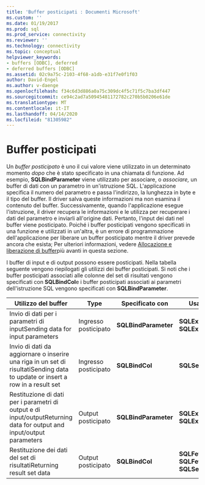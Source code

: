 ```yaml
---
title: 'Buffer posticipati : Documenti Microsoft'
ms.custom: ''
ms.date: 01/19/2017
ms.prod: sql
ms.prod_service: connectivity
ms.reviewer: ''
ms.technology: connectivity
ms.topic: conceptual
helpviewer_keywords:
- buffers [ODBC], deferred
- deferred buffers [ODBC]
ms.assetid: 02c9a75c-2103-4f68-a1db-e31f7e0f1f03
author: David-Engel
ms.author: v-daenge
ms.openlocfilehash: f34c6d3d886a0a75c309dc4f5c71f5c7ba3df447
ms.sourcegitcommit: ce94c2ad7a50945481172782c270b5b0206e61de
ms.translationtype: MT
ms.contentlocale: it-IT
ms.lasthandoff: 04/14/2020
ms.locfileid: "81305982"
---
```

# <a name="deferred-buffers"></a>Buffer posticipati
Un *buffer posticipato* è uno il cui valore viene utilizzato in un determinato momento *dopo* che è stato specificato in una chiamata di funzione. Ad esempio, **SQLBindParameter** viene utilizzato per associare, o *associare,* un buffer di dati con un parametro in un'istruzione SQL. L'applicazione specifica il numero del parametro e passa l'indirizzo, la lunghezza in byte e il tipo del buffer. Il driver salva queste informazioni ma non esamina il contenuto del buffer. Successivamente, quando l'applicazione esegue l'istruzione, il driver recupera le informazioni e le utilizza per recuperare i dati del parametro e inviarli all'origine dati. Pertanto, l'input dei dati nel buffer viene posticipato. Poiché i buffer posticipati vengono specificati in una funzione e utilizzati in un'altra, è un errore di programmazione dell'applicazione per liberare un buffer posticipato mentre il driver prevede ancora che esista; Per ulteriori informazioni, vedere [Allocazione e liberazione di buffer](../../../odbc/reference/develop-app/allocating-and-freeing-buffers.md)più avanti in questa sezione.  
  
 I buffer di input e di output possono essere posticipati. Nella tabella seguente vengono riepilogati gli utilizzi dei buffer posticipati. Si noti che i buffer posticipati associati alle colonne del set di risultati vengono specificati con **SQLBindCol**e i buffer posticipati associati ai parametri dell'istruzione SQL vengono specificati con **SQLBindParameter**.  
  
|Utilizzo del buffer|Type|Specificato con|Usato da|  
|----------------|----------|--------------------|-------------|  
|Invio di dati per i parametri di inputSending data for input parameters|Ingresso posticipato|**SQLBindParameter**|**SQLExecute**<br /> **SQLExecDirect**|  
|Invio di dati da aggiornare o inserire una riga in un set di risultatiSending data to update or insert a row in a result set|Ingresso posticipato|**SQLBindCol**|**SQLSetPos**|  
|Restituzione di dati per i parametri di output e di input/outputReturning data for output and input/output parameters|Output posticipato|**SQLBindParameter**|**SQLExecute**<br /> **SQLExecDirect**|  
|Restituzione dei dati del set di risultatiReturning result set data|Output posticipato|**SQLBindCol**|**SQLFetch**<br /> **SQLFetchScroll SQLSetPos**|
